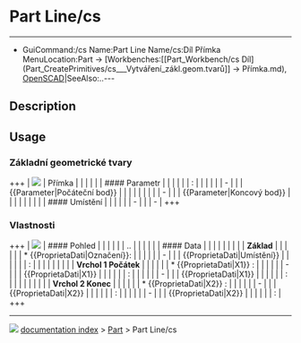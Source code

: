 # Part Line/cs
---
- GuiCommand:/cs   Name:Part Line   Name/cs:Díl Přímka   MenuLocation:Part → [Workbenches:[[Part_Workbench/cs   Díl](Part_CreatePrimitives/cs___Vytváření_zákl.geom.tvarů]] → Přímka.md), [OpenSCAD](OpenSCAD_Workbench/cs.md)|SeeAlso:..---


</div>

## Description

## Usage

### Základní geometrické tvary 

+++
| ![](images/PartLinePrimitivesOptions_it.png ) | Přímka                          |
|                                                                          |                                 |
|                                                                          | #### Parametr                   |
|                                                                          |                                 |
|                                                                          | :                               |
|                                                                          |                                 |
|                                                                          | -                |
|                                                                          |     {{Parameter|Počáteční bod}} |
|                                                                          |                              |
|                                                                          |                                 |
|                                                                          | -                |
|                                                                          |     {{Parameter|Koncový bod}}   |
|                                                                          |                              |
|                                                                          |                                 |
|                                                                          | #### Umístění                   |
|                                                                          |                                 |
|                                                                          | -                               |
|                                                                          | -                               |
+++


<div class="mw-translate-fuzzy">

### Vlastnosti

+++
| ![](images/PartLineProperty_it.png ) | #### Pohled                                  |
|                                                        |                                              |
|                                                        | ..                                           |
|                                                        |                                              |
|                                                        | #### Data                                    |
|                                                        |                                              |
|                                                        |                               |
|                                                        | **Základ**                               |
|                                                        |                                           |
|                                                        | \* {{ProprietaDati|Označení}}: |
|                                                        |                                              |
|                                                        | -                             |
|                                                        |     {{ProprietaDati|Umístění}}               |
|                                                        |                                           |
|                                                        |     :                                        |
|                                                        |                                              |
|                                                        |                               |
|                                                        | **Vrchol 1 Počátek**                     |
|                                                        |                                           |
|                                                        | \* {{ProprietaDati|X1}} :      |
|                                                        |                                              |
|                                                        | -                             |
|                                                        |     {{ProprietaDati|X1}}                     |
|                                                        |                                           |
|                                                        |     :                                        |
|                                                        |                                              |
|                                                        | -                             |
|                                                        |     {{ProprietaDati|X1}}                     |
|                                                        |                                           |
|                                                        |     :                                        |
|                                                        |                                              |
|                                                        |                               |
|                                                        | **Vrchol 2 Konec**                       |
|                                                        |                                           |
|                                                        | \* {{ProprietaDati|X2}} :      |
|                                                        |                                              |
|                                                        | -                             |
|                                                        |     {{ProprietaDati|X2}}                     |
|                                                        |                                           |
|                                                        |     :                                        |
|                                                        |                                              |
|                                                        | -                             |
|                                                        |     {{ProprietaDati|X2}}                     |
|                                                        |                                           |
|                                                        |     :                                        |
+++





</div>



---
![](images/Right_arrow.png) [documentation index](../README.md) > [Part](Part_Workbench.md) > Part Line/cs
